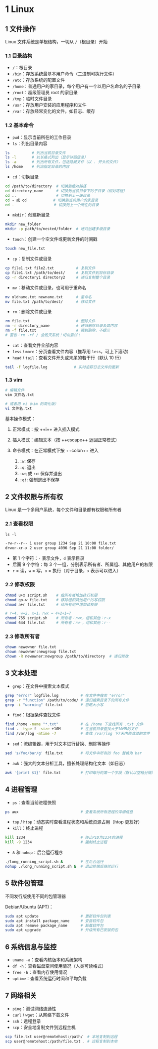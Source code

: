# 1 Linux

<!-- !!! tip "说明"

    本文档正在更新中…… -->

## 1 文件操作

Linux 文件系统是单根结构，一切从 `/`（根目录）开始

### 1.1 目录结构

- `/`：根目录
- `/bin`：存放系统最基本用户命令（二进制可执行文件）
- `/etc`：存放系统的配置文件
- `/home`：普通用户的家目录，每个用户有一个以用户名命名的子目录
- `/root`：超级管理员 root 的家目录
- `/tmp`：临时文件目录
- `/usr`：存放用户安装的应用程序和文件
- `/var`：存放经常变化的文件，如日志、缓存

### 1.2 基本命令

- `pwd`：显示当前所在的工作目录
- `ls`：列出目录内容

```bash linenums="1"
ls          # 列出当前目录文件
ls -l       # 以长格式列出（显示详细信息）
ls -a       # 列出所有文件，包括隐藏文件（以 . 开头的文件）
ls /home    # 列出指定目录的内容
```

- `cd`：切换目录

```bash linenums="1"
cd /path/to/directory  # 切换到绝对路径
cd directory_name      # 切换到当前目录下的子目录（相对路径）
cd ..                  # 切换到上一级目录
cd ~ 或 cd            # 切换到当前用户的家目录
cd -                  # 切换到上一个所在的目录
```

- `mkdir`：创建新目录

```bash linenums="1"
mkdir new_folder
mkdir -p path/to/nested/folder  # 递归创建多级目录
```

- `touch`：创建一个空文件或更新文件的时间戳

```bash linenums="1"
touch new_file.txt
```

- `cp`：复制文件或目录

```bash linenums="1"
cp file1.txt file2.txt          # 复制文件
cp file1.txt /path/to/dest/     # 复制文件到目标目录
cp -r directory1 directory2     # 递归复制整个目录
```

- `mv`：移动文件或目录，也可用于重命名

```bash linenums="1"
mv oldname.txt newname.txt      # 重命名
mv file.txt /path/to/dest/      # 移动文件
```

- `rm`：删除文件或目录

```bash linenums="1"
rm file.txt                     # 删除文件
rm -r directory_name            # 递归删除目录及其内容
rm -f file.txt                  # 强制删除，不提示
# 警告：rm -rf / 会毁灭系统！切勿尝试！
```

- `cat`：查看文件全部内容
- `less` / `more`：分页查看文件内容（推荐用 `less`，可上下滚动）
- `head` / `tail`：查看文件开头或末尾的若干行（默认 10 行）

```bash linenums="1"
tail -f logfile.log            # 实时追踪日志文件的更新
```

### 1.3 vim

```bash linenums="1"
# 编辑文件
vim 文件名.txt

# 或者用 vi（vim 的简化版）
vi 文件名.txt
```

基本操作模式：

1. 正常模式：按 ++i++ 进入插入模式
2. 插入模式：编辑文本（按 ++escape++ 返回正常模式）
3. 命令模式：在正常模式下按 ++colon++ 进入

    1. `:w`: 保存
    2. `:q`: 退出
    3. `:wq` 或 `:x`: 保存并退出
    4. `:q!`: 强制退出不保存

## 2 文件权限与所有权

Linux 是一个多用户系统，每个文件和目录都有权限和所有者

### 2.1 查看权限

`ls -l`

```bash linenums="1"
-rw-r--r-- 1 user group 1234 Sep 21 10:00 file.txt
drwxr-xr-x 2 user group 4096 Sep 21 11:00 folder/
```

- 第 1 个字符：`-` 表示文件，`d` 表示目录
- 后面 9 个字符：每 3 个一组，分别表示所有者、所属组、其他用户的权限
- `r` = 读，`w` = 写，`x` = 执行（对于目录，`x` 表示可以进入）

### 2.2 修改权限

```bash linenums="1" title="符号模式"
chmod u+x script.sh    # 给所有者增加执行权限
chmod go-w file.txt    # 移除组和其他用户的写权限
chmod a+r file.txt     # 给所有用户增加读权限
```

```bash linenums="1" title="数字模式"
# r=4, w=2, x=1。rwx = 4+2+1=7
chmod 755 script.sh    # 所有者：rwx，组和其他：r-x
chmod 644 file.txt     # 所有者：rw-，组和其他：r--
```

### 2.3 修改所有者

```bash linenums="1" title="数字模式"
chown newowner file.txt
chown newowner:newgroup file.txt
chown -R newowner:newgroup /path/to/directory  # 递归修改
```

## 3 文本处理

- `grep`：在文件中搜索文本模式

```bash linenums="1" title="数字模式"
grep "error" logfile.log          # 在文件中搜索 "error"
grep -r "function" /path/to/code/ # 递归搜索目录下的所有文件
grep -i "warning" file.txt        # 忽略大小写
```

- `find`：根据条件查找文件

```bash linenums="1" title="数字模式"
find /home -name "*.txt"          # 在 /home 下查找所有 .txt 文件
find . -type f -size +10M         # 在当前目录查找大于10MB的文件
find /var/log -mtime -7           # 查找 /var/log 下7天内修改过的文件
```

- `sed`：流编辑器，用于对文本进行替换、删除等操作

```bash linenums="1" title="数字模式"
sed 's/foo/bar/g' file.txt        # 将文件中所有的 foo 替换为 bar
```

- `awk`：强大的文本分析工具，擅长处理结构化文本（如日志）

```bash linenums="1" title="数字模式"
awk '{print $1}' file.txt         # 打印每行的第一个字段（默认以空格分隔）
```

## 4 进程管理

- `ps`：查看当前进程快照

```bash linenums="1" title="数字模式"
ps aux                            # 查看系统所有进程的详细信息
```

- `top` / `htop`：动态实时查看进程状态和系统资源占用（htop 更友好）
- `kill`：终止进程

```bash linenums="1" title="数字模式"
kill 1234                         # 终止PID为1234的进程
kill -9 1234                      # 强制终止进程
```

- `&` 和 `nohup`：后台运行程序

```bash linenums="1" title="数字模式"
./long_running_script.sh &        # 在后台运行
nohup ./long_running_script.sh &  # 退出终端后继续运行
```

## 5 软件包管理

不同发行版使用不同的包管理器

Debian/Ubuntu (APT)：

```bash linenums="1" title="数字模式"
sudo apt update                   # 更新软件包列表
sudo apt install package_name     # 安装软件包
sudo apt remove package_name      # 卸载软件包
sudo apt upgrade                  # 升级所有已安装的包
```

## 6 系统信息与监控

- `uname -a`：查看内核版本和系统架构
- `df -h`：查看磁盘空间使用情况（人类可读格式）
- `free -h`：查看内存使用情况
- `uptime`：查看系统运行时间和平均负载

## 7 网络相关

- `ping`：测试网络连通性
- `curl` / `wget`：从网络下载文件
- `ssh`：远程登录
- `scp`：安全地复制文件到远程主机

```bash linenums="1" title="数字模式"
scp file.txt user@remotehost:/path/  # 本地复制到远程
scp user@remotehost:/path/file.txt . # 远程复制到本地
```
